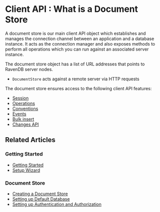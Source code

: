 # Client API : What is a Document Store

A document store is our main client API object which establishes and manages the connection channel between an application and a database instance. 
It acts as the connection manager and also exposes methods to perform all operations which you can run against an associated server instance.

The document store object has a list of URL addresses that points to RavenDB server nodes.

* `DocumentStore` acts against a remote server via HTTP requests

The document store ensures access to the following client API features:

* [Session](../clientApi/session/what-is-a-session-and-how-does-it-work)
* [Operations](../clientApi/operations/what-are-operations)
* [Conventions](../clientApi/configuration/conventions)
* [Events](../clientApi/session/how-to/subscribe-to-events)
* [Bulk insert](../clientApi/bulk-insert/how-to-work-with-bulk-insert-operation)
* [Changes API](../clientApi/changes/what-is-changes-api)

## Related Articles

### Getting Started

- [Getting Started](../start/getting-started)
- [Setup Wizard](../start/installation/setup-wizard)

### Document Store

- [Creating a Document Store](../clientApi/creating-document-store)
- [Setting up Default Database](../clientApi/setting-up-default-database)
- [Setting up Authentication and Authorization](../clientApi/setting-up-authentication-and-authorization)
